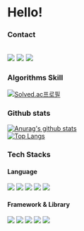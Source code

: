 # Hello! 

### Contact
<a href="mailto:wujins58@gmail.com" target="_blank"><img src="https://img.shields.io/badge/gmail-FFCD00?style=flat-square&logo=gmail&logoColor=white"/></a>
<a href="mailto:sierra_wj@kakao.com" target="_blank"><img src="https://img.shields.io/badge/kakao-EA4335?style=flat-square&logo=kakao&logoColor=white"/></a>
<a href="https://www.instagram.com/sierra_9707/" target="_blank"><img src="https://img.shields.io/badge/instagram-3E4405F?style=flat-square&logo=instagram&logoColor=white"/></a>
----
### Algorithms Skill
[![Solved.ac프로필](http://mazassumnida.wtf/api/v2/generate_badge?boj=sierra_9707)](https://solved.ac/sierra_9707)

### Github stats
[![Anurag's github stats](https://github-readme-stats.vercel.app/api?username=SierraSon97&show_icons=true&theme=radical)](https://github.com/anuraghazra/github-readme-stats)  
[![Top Langs](https://github-readme-stats.vercel.app/api/top-langs/?username=SierraSon97)](https://github.com/anuraghazra/github-readme-stats)

### Tech Stacks
#### Language
<a href="" target="_blank"><img src="https://img.shields.io/badge/C++-00599C?style=flat&logo=#512BD4&logoColor=white"/></a>
<a href="" target="_blank"><img src="https://img.shields.io/badge/Java-007396?style=flat&logo=#512BD4&logoColor=white"/></a>
<a href="" target="_blank"><img src="https://img.shields.io/badge/Python-3776AB?style=flat&logo=#512BD4&logoColor=white"/></a>
<a href="" target="_blank"><img src="https://img.shields.io/badge/Javascript-F7DF1E?style=flat&logo=#512BD4&logoColor=white"/></a>
<a href="" target="_blank"><img src="https://img.shields.io/badge/C Sharp-239120?style=flat&logo=#512BD4&logoColor=white"/></a>
#### Framework & Library
<a href="" target="_blank"><img src="https://img.shields.io/badge/spring-6DB33F?style=flat&logo=#512BD4&logoColor=white"/></a>
<a href="" target="_blank"><img src="https://img.shields.io/badge/Django-092E20?style=flat&logo=#512BD4&logoColor=white"/></a>
<a href="" target="_blank"><img src="https://img.shields.io/badge/.Net-512BD4?style=flat&logo=#512BD4&logoColor=white"/></a>
<a href="" target="_blank"><img src="https://img.shields.io/badge/Tensorflow-FF6F00?style=flat&logo=#512BD4&logoColor=white"/></a>
<a href="" target="_blank"><img src="https://img.shields.io/badge/OpenCV-5C3EE8?style=flat&logo=#512BD4&logoColor=white"/></a>
